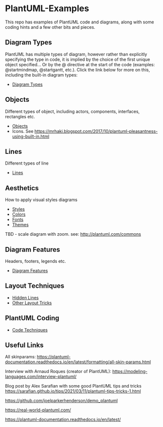 # PlantUML-Examples
This repo has examples of PlantUML code and diagrams, along with some coding hints and a few other bits and pieces.

## Diagram Types

PlantUML has multiple types of diagram, however rather than explicitly specifying the type in code, it is implied by the choice of the first unique object specified... Or by the @ directive at the start of the code (examples: @startmindmap, @startgantt, etc.). Click the link below for more on this, including the built-in diagram types:

* [Diagram Types](docs/Diagram-Types/diagram-types.md)

## Objects

Different types of object, including actors, components, interfaces, rectangles etc.

* [Objects](docs/Objects/README.md)
* Icons. See https://mrhaki.blogspot.com/2017/10/plantuml-pleasantness-using-built-in.html

## Lines

Different types of line

* [Lines](docs/Lines/README.md)

## Aesthetics

How to apply visual styles diagrams

* [Styles](docs/Styles/styles.md)
* [Colors](docs/Styles/colors.md)
* [Fonts](docs/Styles/fonts.md)
* [Themes](docs/Styles/themes.md)

TBD - scale diagram with zoom.
see: http://plantuml.com/commons 

## Diagram Features

Headers, footers, legends etc.

* [Diagram Features](docs/Diagram-Features/README.md)

## Layout Techniques

* [Hidden Lines](docs/Layout-Techniques/hidden-lines.md)
* [Other Layout Tricks](docs/Layout-Techniques/other_layout_tricks.md)

## PlantUML Coding

* [Code Techniques](docs/Code-Techniques/code-techniques.md)

## Useful Links

All skinparams:
https://plantuml-documentation.readthedocs.io/en/latest/formatting/all-skin-params.html

Interview with Arnaud Roques (creator of PlantUML):
https://modeling-languages.com/interview-plantuml/

Blog post by Alex Sarafian with some good PlantUML tips and tricks
https://sarafian.github.io/tips/2021/03/11/plantuml-tips-tricks-1.html

https://github.com/joelparkerhenderson/demo_plantuml 

https://real-world-plantuml.com/

https://plantuml-documentation.readthedocs.io/en/latest/